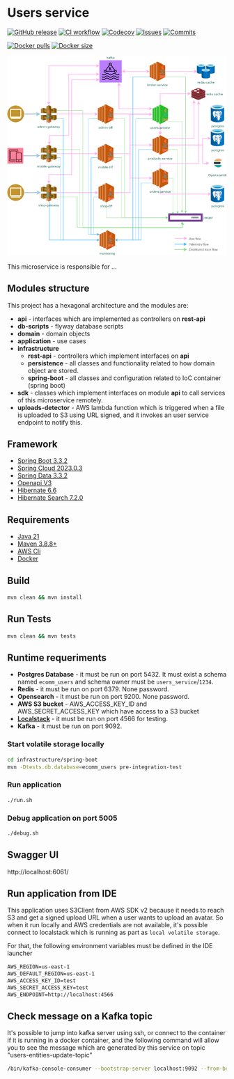 
# Users service

[![GitHub release](https://img.shields.io/github/release/sjexpos/ecomm-users-service.svg?style=plastic)](https://github.com/sjexpos/ecomm-users-service/releases/latest)
[![CI workflow](https://img.shields.io/github/actions/workflow/status/sjexpos/ecomm-users-service/ci.yaml?branch=main&label=ci&logo=github&style=plastic)](https://github.com/sjexpos/ecomm-users-service/actions?workflow=CI)
[![Codecov](https://img.shields.io/codecov/c/github/sjexpos/ecomm-users-service?logo=codecov&style=plastic)](https://codecov.io/gh/sjexpos/ecomm-users-service)
[![Issues](https://img.shields.io/github/issues-search/sjexpos/ecomm-users-service?query=is%3Aopen&label=issues&style=plastic)](https://github.com/sjexpos/ecomm-users-service/issues)
[![Commits](https://img.shields.io/github/last-commit/sjexpos/ecomm-users-service?logo=github&style=plastic)](https://github.com/sjexpos/ecomm-users-service/commits)

[![Docker pulls](https://img.shields.io/docker/pulls/sjexposecomm/users-service?logo=docker&style=plastic)](https://hub.docker.com/r/sjexposecomm/users-service)
[![Docker size](https://img.shields.io/docker/image-size/sjexposecomm/users-service?logo=docker&style=plastic)](https://hub.docker.com/r/sjexposecomm/users-service/tags)

![](docs/images/arch-users.png)

This microservice is responsible for ...


## Modules structure

This project has a hexagonal architecture and the modules are:

* **api** - interfaces which are implemented as controllers on **rest-api**
* **db-scripts** - flyway database scripts
* **domain** - domain objects
* **application** - use cases
* **infrastructure**
   * **rest-api** - controllers which implement interfaces on **api**
   * **persistence** - all classes and functionality related to how domain object are stored.
   * **spring-boot** - all classes and configuration related to IoC container (spring boot)
* **sdk** - classes which implement interfaces on module **api** to call services of this microservice remotely.
* **uploads-detector** - AWS lambda function which is triggered when a file is uploaded to S3 using URL signed, and it invokes an user service endpoint to notify this.

## Framework

* [Spring Boot 3.3.2](https://spring.io/projects/spring-boot/)
* [Spring Cloud 2023.0.3](https://spring.io/projects/spring-cloud)
* [Spring Data 3.3.2](https://spring.io/projects/spring-data)
* [Openapi V3](https://swagger.io/specification/)
* [Hibernate 6.6](https://hibernate.org/orm/)
* [Hibernate Search 7.2.0](https://hibernate.org/search/)

## Requirements

* [Java 21](https://openjdk.org/install/)
* [Maven 3.8.8+](https://maven.apache.org/download.cgi)
* [AWS Cli](https://aws.amazon.com/es/cli/)
* [Docker](https://www.docker.com/)

## Build

```bash
mvn clean && mvn install
```

## Run Tests
```bash
mvn clean && mvn tests
```

## Runtime requeriments

* **Postgres Database** - it must be run on port 5432. It must exist a schema named `ecomm_users` and schema owner must be `users_service`/`1234`.
* **Redis** - it must be run on port 6379. None password.
* **Opensearch** - it must be run on port 9200. None password.
* **AWS S3 bucket** - AWS_ACCESS_KEY_ID and AWS_SECRET_ACCESS_KEY which have access to a S3 bucket
* **[Localstack](https://github.com/localstack/localstack)** - it must be run on port 4566 for testing.
* **Kafka** - it must be run on port 9092.

### Start volatile storage locally

```bash
cd infrastructure/spring-boot
mvn -Dtests.db.database=ecomm_users pre-integration-test
```

### Run application
```bash
./run.sh
```

### Debug application on port 5005
```bash
./debug.sh
```

## Swagger UI

http://localhost:6061/


## Run application from IDE

This application uses S3Client from AWS SDK v2 because it needs to reach S3 and get a signed upload URL when a user wants to upload an avatar. So when it run locally and AWS credentials are not available, it's possible connect to localstack which is running as part as `local volatile storage`.

For that, the following environment variables must be defined in the IDE launcher
```
AWS_REGION=us-east-1
AWS_DEFAULT_REGION=us-east-1
AWS_ACCESS_KEY_ID=test
AWS_SECRET_ACCESS_KEY=test
AWS_ENDPOINT=http://localhost:4566
```


## Check message on a Kafka topic

It's possible to jump into kafka server using ssh, or connect to the container if it is running in a docker container,
and the following command will allow you to see the message which are generated by this service on topic "users-entities-update-topic"

```bash
/bin/kafka-console-consumer --bootstrap-server localhost:9092 --from-beginning --topic users-entities-update-topic
```
